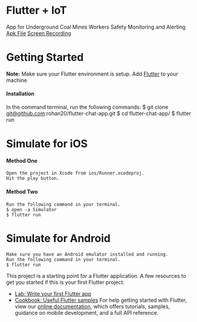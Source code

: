 # Flutter + IoT
App for Underground Coal Mines Workers Safety Monitoring and Alerting
[Apk File](https://drive.google.com/file/d/12BF_liNVr_F79DZaPgOJLeq6hZN0fb-3/view?usp=sharing)
[Screen Recording](https://drive.google.com/file/d/12DCt1J4vT2n3XqnWexaENuIE2VDy64oS/view?usp=sharing)


# Getting Started

**Note:** Make sure your Flutter environment is setup.
 Add [Flutter](https://flutter.dev/docs/get-started/install) to your machine 
#### Installation
In the command terminal, run the following commands:
    $ git clone git@github.com:rohan20/flutter-chat-app.git
    $ cd flutter-chat-app/
    $ flutter run

# Simulate for iOS
#### Method One 
    Open the project in Xcode from ios/Runner.xcodeproj.
    Hit the play button.
#### Method Two
    Run the following command in your terminal.
    $ open -a Simulator
    $ flutter run
# Simulate for Android
    Make sure you have an Android emulator installed and running.
    Run the following command in your terminal.
    $ flutter run
    
This project is a starting point for a Flutter application.
A few resources to get you started if this is your first Flutter project:
- [Lab: Write your first Flutter app](https://flutter.dev/docs/get-started/codelab)
- [Cookbook: Useful Flutter samples](https://flutter.dev/docs/cookbook)
For help getting started with Flutter, view our
[online documentation](https://flutter.dev/docs), which offers tutorials,
samples, guidance on mobile development, and a full API reference.
